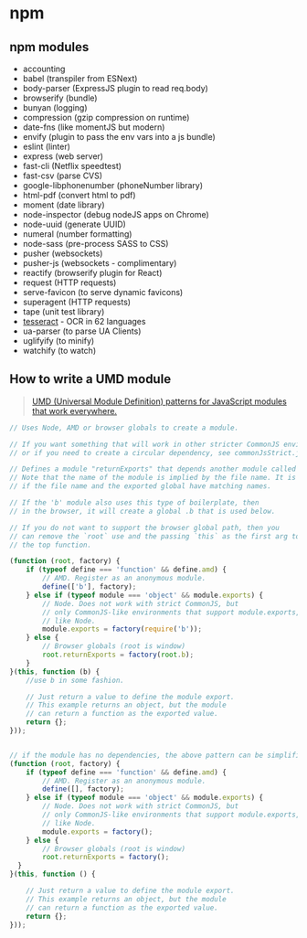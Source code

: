 # npm

## npm modules

- accounting 
- babel (transpiler from ESNext)
- body-parser (ExpressJS plugin to read req.body)
- browserify (bundle)
- bunyan (logging)
- compression (gzip compression on runtime)
- date-fns (like momentJS but modern)
- envify (plugin to pass the env vars into a js bundle)
- eslint (linter)
- express (web server)
- fast-cli (Netflix speedtest)
- fast-csv (parse CVS)
- google-libphonenumber (phoneNumber library) 
- html-pdf (convert html to pdf)
- moment (date library)
- node-inspector (debug nodeJS apps on Chrome)
- node-uuid (generate UUID)
- numeral (number formatting)
- node-sass (pre-process SASS to CSS)
- pusher (websockets)
- pusher-js (websockets - complimentary)
- reactify (browserify plugin for React)
- request (HTTP requests)
- serve-favicon (to serve dynamic favicons)
- superagent (HTTP requests)
- tape (unit test library)
- [tesseract](https://github.com/naptha/tesseract.js) - OCR in 62 languages
- ua-parser (to parse UA Clients)
- uglifyify (to minify)
- watchify (to watch)


## How to write a UMD module

> [UMD (Universal Module Definition) patterns for JavaScript modules that work everywhere.](https://github.com/umdjs/umd/blob/master/templates/returnExports.js)

```js
// Uses Node, AMD or browser globals to create a module.

// If you want something that will work in other stricter CommonJS environments,
// or if you need to create a circular dependency, see commonJsStrict.js

// Defines a module "returnExports" that depends another module called "b".
// Note that the name of the module is implied by the file name. It is best
// if the file name and the exported global have matching names.

// If the 'b' module also uses this type of boilerplate, then
// in the browser, it will create a global .b that is used below.

// If you do not want to support the browser global path, then you
// can remove the `root` use and the passing `this` as the first arg to
// the top function.

(function (root, factory) {
    if (typeof define === 'function' && define.amd) {
        // AMD. Register as an anonymous module.
        define(['b'], factory);
    } else if (typeof module === 'object' && module.exports) {
        // Node. Does not work with strict CommonJS, but
        // only CommonJS-like environments that support module.exports,
        // like Node.
        module.exports = factory(require('b'));
    } else {
        // Browser globals (root is window)
        root.returnExports = factory(root.b);
    }
}(this, function (b) {
    //use b in some fashion.

    // Just return a value to define the module export.
    // This example returns an object, but the module
    // can return a function as the exported value.
    return {};
}));


// if the module has no dependencies, the above pattern can be simplified to
(function (root, factory) {
    if (typeof define === 'function' && define.amd) {
        // AMD. Register as an anonymous module.
        define([], factory);
    } else if (typeof module === 'object' && module.exports) {
        // Node. Does not work with strict CommonJS, but
        // only CommonJS-like environments that support module.exports,
        // like Node.
        module.exports = factory();
    } else {
        // Browser globals (root is window)
        root.returnExports = factory();
  }
}(this, function () {

    // Just return a value to define the module export.
    // This example returns an object, but the module
    // can return a function as the exported value.
    return {};
}));
```